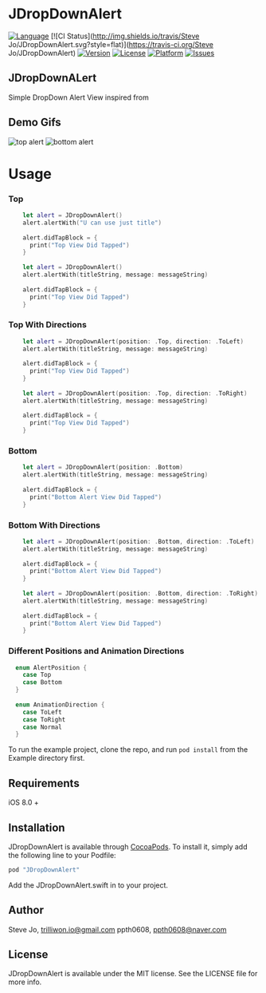 # JDropDownAlert

[![Language](http://img.shields.io/badge/language-swift-brightgreen.svg?style=flat
)](https://developer.apple.com/swift)
[![CI Status](http://img.shields.io/travis/Steve Jo/JDropDownAlert.svg?style=flat)](https://travis-ci.org/Steve Jo/JDropDownAlert)
[![Version](https://img.shields.io/cocoapods/v/JDropDownAlert.svg?style=flat)](http://cocoapods.org/pods/JDropDownAlert)
[![License](https://img.shields.io/cocoapods/l/JDropDownAlert.svg?style=flat)](http://cocoapods.org/pods/JDropDownAlert)
[![Platform](https://img.shields.io/cocoapods/p/JDropDownAlert.svg?style=flat)](http://cocoapods.org/pods/JDropDownAlert)
[![Issues](https://img.shields.io/github/issues/trillione/JDropDownAlert.svg?style=flat)](https://github.com/trillione/JDropDownAlert/issues?state=open)
## JDropDownALert
Simple DropDown Alert View inspired from 

## Demo Gifs

![top alert](https://cloud.githubusercontent.com/assets/14218787/15983592/e208537c-2fe7-11e6-85d5-55ce0abfc798.gif)
![bottom alert](https://cloud.githubusercontent.com/assets/14218787/15983591/e1ec599c-2fe7-11e6-8956-54ae855d868a.gif)

# Usage

### Top

```Swift
    let alert = JDropDownAlert()
    alert.alertWith("U can use just title")
    
    alert.didTapBlock = {
      print("Top View Did Tapped")
    }
    
    let alert = JDropDownAlert()
    alert.alertWith(titleString, message: messageString)
    
    alert.didTapBlock = {
      print("Top View Did Tapped")
    }
```

### Top With Directions

```Swift
    let alert = JDropDownAlert(position: .Top, direction: .ToLeft)
    alert.alertWith(titleString, message: messageString)
    
    alert.didTapBlock = {
      print("Top View Did Tapped")
    }
    
    let alert = JDropDownAlert(position: .Top, direction: .ToRight)
    alert.alertWith(titleString, message: messageString)
    
    alert.didTapBlock = {
      print("Top View Did Tapped")
    }
```

### Bottom

```Swift
    let alert = JDropDownAlert(position: .Bottom)
    alert.alertWith(titleString, message: messageString)
    
    alert.didTapBlock = {
      print("Bottom Alert View Did Tapped")
    }
```

### Bottom With Directions
```Swift
    let alert = JDropDownAlert(position: .Bottom, direction: .ToLeft)
    alert.alertWith(titleString, message: messageString)
    
    alert.didTapBlock = {
      print("Bottom Alert View Did Tapped")
    }
    
    let alert = JDropDownAlert(position: .Bottom, direction: .ToRight)
    alert.alertWith(titleString, message: messageString)
    
    alert.didTapBlock = {
      print("Bottom Alert View Did Tapped")
    }
```

### Different Positions and Animation Directions
```Swift
  enum AlertPosition {
    case Top
    case Bottom
  }
  
  enum AnimationDirection {
    case ToLeft
    case ToRight
    case Normal
  }
```


To run the example project, clone the repo, and run `pod install` from the Example directory first.


## Requirements

iOS 8.0 + 

## Installation

JDropDownAlert is available through [CocoaPods](http://cocoapods.org). To install
it, simply add the following line to your Podfile:

```ruby
pod "JDropDownAlert"
```

Add the JDropDownAlert.swift in to your project.


## Author

Steve Jo, trilliwon.io@gmail.com
ppth0608, ppth0608@naver.com


## License

JDropDownAlert is available under the MIT license. See the LICENSE file for more info.
